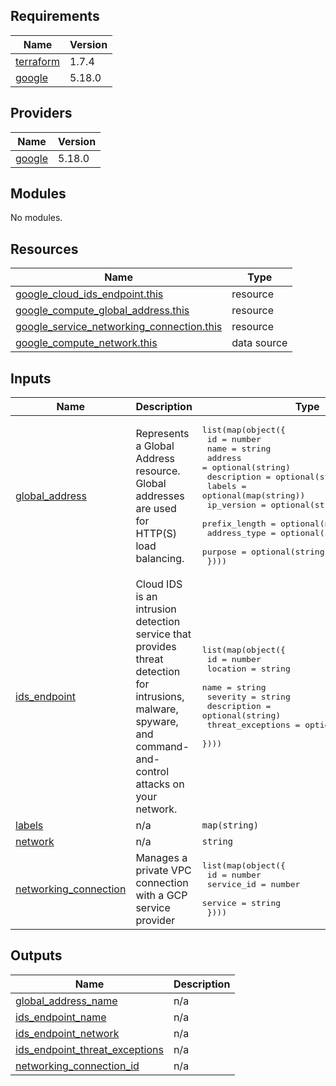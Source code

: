 ## Requirements

| Name | Version |
|------|---------|
| <a name="requirement_terraform"></a> [terraform](#requirement\_terraform) | 1.7.4 |
| <a name="requirement_google"></a> [google](#requirement\_google) | 5.18.0 |

## Providers

| Name | Version |
|------|---------|
| <a name="provider_google"></a> [google](#provider\_google) | 5.18.0 |

## Modules

No modules.

## Resources

| Name | Type |
|------|------|
| [google_cloud_ids_endpoint.this](https://registry.terraform.io/providers/hashicorp/google/5.18.0/docs/resources/cloud_ids_endpoint) | resource |
| [google_compute_global_address.this](https://registry.terraform.io/providers/hashicorp/google/5.18.0/docs/resources/compute_global_address) | resource |
| [google_service_networking_connection.this](https://registry.terraform.io/providers/hashicorp/google/5.18.0/docs/resources/service_networking_connection) | resource |
| [google_compute_network.this](https://registry.terraform.io/providers/hashicorp/google/5.18.0/docs/data-sources/compute_network) | data source |

## Inputs

| Name | Description | Type | Default | Required |
|------|-------------|------|---------|:--------:|
| <a name="input_global_address"></a> [global\_address](#input\_global\_address) | Represents a Global Address resource. Global addresses are used for HTTP(S) load balancing. | <pre>list(map(object({<br>    id            = number<br>    name          = string<br>    address       = optional(string)<br>    description   = optional(string)<br>    labels        = optional(map(string))<br>    ip_version    = optional(string)<br>    prefix_length = optional(number)<br>    address_type  = optional(string)<br>    purpose       = optional(string)<br>  })))</pre> | `[]` | no |
| <a name="input_ids_endpoint"></a> [ids\_endpoint](#input\_ids\_endpoint) | Cloud IDS is an intrusion detection service that provides threat detection for intrusions, malware, spyware, and command-and-control attacks on your network. | <pre>list(map(object({<br>    id                = number<br>    location          = string<br>    name              = string<br>    severity          = string<br>    description       = optional(string)<br>    threat_exceptions = optional(list(string))<br>  })))</pre> | `[]` | no |
| <a name="input_labels"></a> [labels](#input\_labels) | n/a | `map(string)` | `{}` | no |
| <a name="input_network"></a> [network](#input\_network) | n/a | `string` | n/a | yes |
| <a name="input_networking_connection"></a> [networking\_connection](#input\_networking\_connection) | Manages a private VPC connection with a GCP service provider | <pre>list(map(object({<br>    id         = number<br>    service_id = number<br>    service    = string<br>  })))</pre> | `[]` | no |

## Outputs

| Name | Description |
|------|-------------|
| <a name="output_global_address_name"></a> [global\_address\_name](#output\_global\_address\_name) | n/a |
| <a name="output_ids_endpoint_name"></a> [ids\_endpoint\_name](#output\_ids\_endpoint\_name) | n/a |
| <a name="output_ids_endpoint_network"></a> [ids\_endpoint\_network](#output\_ids\_endpoint\_network) | n/a |
| <a name="output_ids_endpoint_threat_exceptions"></a> [ids\_endpoint\_threat\_exceptions](#output\_ids\_endpoint\_threat\_exceptions) | n/a |
| <a name="output_networking_connection_id"></a> [networking\_connection\_id](#output\_networking\_connection\_id) | n/a |
